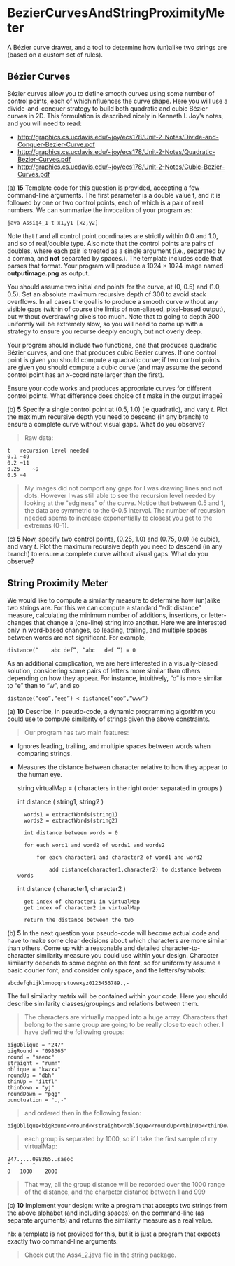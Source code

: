 BezierCurvesAndStringProximityMeter
===================================

A Bézier curve drawer, and a tool to determine how (un)alike two strings are (based on a custom set of rules).


## Bézier Curves

Bézier curves allow you to define smooth curves using some number of control points, each of whichinfluences the curve shape. Here you will use a divide-and-conquer strategy to build both quadratic and cubic Bézier curves in 2D. This formulation is described nicely in Kenneth I. Joy’s notes, and you will need to read:

* http://graphics.cs.ucdavis.edu/~joy/ecs178/Unit-2-Notes/Divide-and-Conquer-Bezier-Curve.pdf
* http://graphics.cs.ucdavis.edu/~joy/ecs178/Unit-2-Notes/Quadratic-Bezier-Curves.pdf
* http://graphics.cs.ucdavis.edu/~joy/ecs178/Unit-2-Notes/Cubic-Bezier-Curves.pdf

(a) **15** Template code for this question is provided, accepting a few command-line arguments. The first parameter is a double value t, and it is followed by one or two control points, each of which is a
pair of real numbers. We can summarize the invocation of your program as:

	java Assig4_1 t x1,y1 [x2,y2]

Note that *t* and all control point coordinates are strictly within 0.0 and 1.0, and so of real/double type. Also note that the control points are pairs of doubles, where each pair is treated as a single argument (i.e., separated by a comma, and **not** separated by spaces.). The template includes code that parses that format.
Your program will produce a 1024 × 1024 image named **outputimage.png** as output.

You should assume two initial end points for the curve, at (0, 0.5) and (1.0, 0.5). Set an absolute maximum recursive depth of 300 to avoid stack overflows. In all cases the goal is to produce a smooth curve without any visible gaps (within of course the limits of non-aliased, pixel-based output), but without overdrawing pixels too much. Note that to going to depth 300 uniformly will be extremely slow, so you will need to come up with a strategy to ensure you recurse deeply enough, but not overly deep.

Your program should include two functions, one that produces quadratic Bézier curves, and one that produces cubic Bézier curves. If one control point is given you should compute a quadratic curve; if two control points are given you should compute a cubic curve (and may assume the second control
point has an *x*-coordinate larger than the first).

Ensure your code works and produces appropriate curves for different control points. What difference does choice of *t* make in the output image?

	

(b) **5** Specify a single control point at (0.5, 1.0) (ie quadratic), and vary *t*. Plot the maximum recursive depth you need to descend (in any branch) to ensure a complete curve without visual gaps. What do you observe?

> Raw data:

	t	recursion level needed
	0.1	~49
	0.2	~11	
	0.25	~9
	0.5	~4

>My images did not comport any gaps for I was drawing lines and not dots.
However I was still able to see the recursion level needed by looking at the "edginess" of the curve.
Notice that between 0.5 and 1, the data are symmetric to the 0-0.5 interval. The number of recursion needed
seems to increase exponentially te closest you get to the extremas (0-1). 

(c) **5** Now, specify two control points, (0.25, 1.0) and (0.75, 0.0) (ie cubic), and vary *t*. Plot the maximum recursive depth you need to descend (in any branch) to ensure a complete curve without visual gaps. What do you observe?


## String Proximity Meter

We would like to compute a similarity measure to determine how (un)alike two strings are. For this we can compute a standard “edit distance” measure, calculating the minimum number of additions, insertions, or letter-changes that change a (one-line) string into another. Here we are interested only in word-based changes, so leading, trailing, and multiple spaces between words are not significant. For
example,

	distance(“    abc def”, “abc   def ”) = 0

As an additional complication, we are here interested in a visually-biased solution, considering some
pairs of letters more similar than others depending on how they appear. For instance, intuitively, “o” is more similar to “e” than to “w”, and so

	distance(“ooo”,“eee”) < distance(“ooo”,“www”)

(a) **10** Describe, in pseudo-code, a dynamic programming algorithm you could use to compute similarity
of strings given the above constraints.

>Our program has two main features: 
* Ignores leading, trailing, and multiple spaces between words when comparing strings.
* Measures the distance between character relative to how they appear to the human eye.

	string virtualMap = ( characters in the right order separated in groups )
	
	int distance ( string1, string2 )
	
		words1 = extractWords(string1)
		words2 = extractWords(string2)
		
		int distance between words = 0
		
		for each word1 and word2 of words1 and words2
			
			for each character1 and character2 of word1 and word2
				
				add distance(character1,character2) to distance between words

	int distance ( character1, character2 )

		get index of character1 in virtualMap
		get index of character2 in virtualMap
		
		return the distance between the two


(b) **5** In the next question your pseudo-code will become actual code and have to make some clear decisions about which characters are more similar than others. Come up with a reasonable and detailed character-to-character similarity measure you could use within your design. Character similarity depends to some degree on the font, so for uniformity assume a basic courier font, and consider only space, and the letters/symbols:

	abcdefghijklmnopqrstuvwxyz0123456789.,-

The full similarity matrix will be contained within your code. Here you should describe similarity
classes/groupings and relations between them.

>The characters are virtually mapped into a huge array. Characters that belong to the same group are going to be really close to each other. I have defined the following groups:

	bigOblique = "247"
	bigRound = "098365"
	round = "saeoc"
	straight = "rumn"
	oblique = "kwzxv"
	roundUp = "dbh"
	thinUp = "i1tfl"
	thinDown = "yj"
	roundDown = "pqg"
	punctuation = ".,-"
	
>and ordered then in the following fasion:

	bigOblique<bigRound<<round<<straight<<oblique<<roundUp<<thinUp<<thinDown<<roundDown<<punctuation
	
>each group is separated by 1000, so if I take the first sample of my virtualMap:
	
	247.....098365..saeoc
	^	^	^
	0	1000	2000

>That way, all the group distance will be recorded over the 1000 range of the distance,
>and the character distance between 1 and 999
	

(c) **10** Implement your design: write a program that accepts two strings from the above alphabet (and
including spaces) on the command-line (as separate arguments) and returns the similarity measure as a real value.

nb: a template is not provided for this, but it is just a program that expects exactly two command-line
arguments.
	
>Check out the Ass4_2.java file in the string package.
